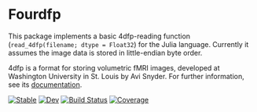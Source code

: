 # Fourdfp

This package implements a basic 4dfp-reading function (`read_4dfp(filename; dtype = Float32`) for the Julia language. Currently it assumes the image data is stored in little-endian byte order.

4dfp is a format for storing volumetric fMRI images, developed at Washington University in St. Louis by Avi Snyder. For further information, see its [documentation](https://4dfp.readthedocs.io/en/latest/format.html).

[![Stable](https://img.shields.io/badge/docs-stable-blue.svg)](https://myersm0.github.io/Fourdfp.jl/stable/)
[![Dev](https://img.shields.io/badge/docs-dev-blue.svg)](https://myersm0.github.io/Fourdfp.jl/dev/)
[![Build Status](https://github.com/myersm0/Cifti.jl/actions/workflows/CI.yml/badge.svg?branch=main)](https://github.com/myersm0/Fourdfp.jl/actions/workflows/CI.yml?query=branch%3Amain)
[![Coverage](https://codecov.io/gh/myersm0/Cifti.jl/branch/main/graph/badge.svg)](https://codecov.io/gh/myersm0/Fourdfp.jl)
